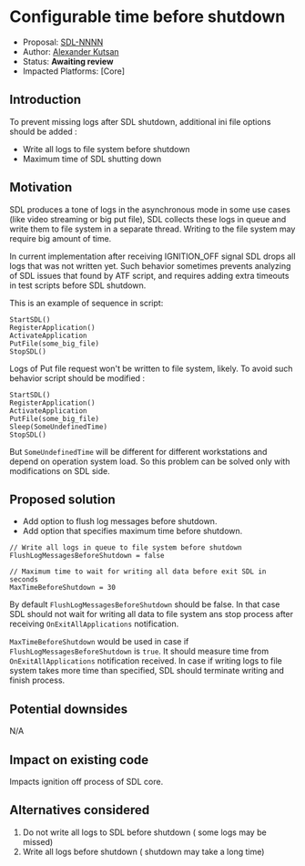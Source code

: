 # Configurable time before shutdown

* Proposal: [SDL-NNNN](nnnn-configurable-time-before-shutdown.md)
* Author: [Alexander Kutsan](https://github.com/LuxoftAKutsan)
* Status: **Awaiting review**
* Impacted Platforms: [Core]

## Introduction

To prevent missing logs after SDL shutdown, additional ini file options should be added : 
 - Write all logs to file system before shutdown 
 - Maximum time of SDL shutting down
 
## Motivation

SDL produces a tone of logs in the asynchronous mode in some use cases (like video streaming or big put file),
SDL collects these logs in queue and write them to file system in a separate thread.
Writing to the file system may require big amount of time.

In current implementation after receiving IGNITION_OFF signal SDL drops all logs that was not written yet.
Such behavior sometimes prevents analyzing of SDL issues that found by ATF script, and requires adding extra timeouts in test scripts before SDL shutdown.

This is an example of sequence in script:

```
StartSDL()
RegisterApplication()
ActivateApplication
PutFile(some_big_file)
StopSDL()
```

Logs of Put file request won't be written to file system, likely.
To avoid such behavior script should be modified :
```
StartSDL()
RegisterApplication()
ActivateApplication
PutFile(some_big_file)
Sleep(SomeUndefinedTime)
StopSDL()
```

But `SomeUndefinedTime` will be different for different workstations and depend on operation system load.
So this problem can be solved only with modifications on SDL side. 

## Proposed solution

 - Add option to flush log messages before shutdown.
 - Add option that specifies maximum time before shutdown.

```
// Write all logs in queue to file system before shutdown 
FlushLogMessagesBeforeShutdown = false

// Maximum time to wait for writing all data before exit SDL in seconds
MaxTimeBeforeShutdown = 30
```

By default `FlushLogMessagesBeforeShutdown` should be false. In that case SDL should not wait for writing all data to file system ans stop process after receiving `OnExitAllApplications` notification. 

`MaxTimeBeforeShutdown` would be used in case if `FlushLogMessagesBeforeShutdown` is `true`. It should measure time from `OnExitAllApplications` notification received. In case if writing logs to file system takes more time than specified, SDL should terminate writing and finish process. 


## Potential downsides

N/A

## Impact on existing code

Impacts ignition off process of SDL core.

## Alternatives considered
 1. Do not write all logs to SDL before shutdown ( some logs may  be missed)
 2. Write all logs before shutdown ( shutdown may take a long time)
 

